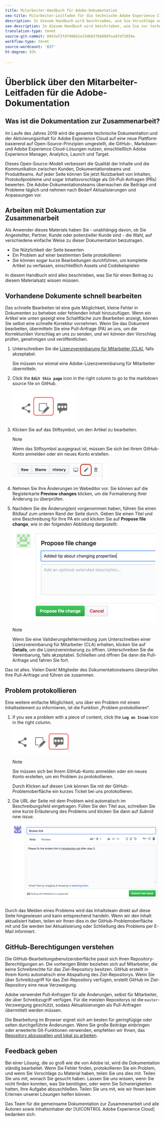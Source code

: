```yaml
---
title: Mitarbeiter-Handbuch für Adobe-Dokumentation
seo-title: Mitarbeiter-Leitfaden für die technische Adobe Experience Cloud-Dokumentation
description: In diesem Handbuch wird beschrieben, wie Sie Vorschläge und Ergänzungen zur Dokumentationsseite von Adobe hinzufügen können.
seo-description: In diesem Handbuch wird beschrieben, wie Sie zur technischen Dokumentation von [!UICONTROL Adobe Experience Cloud] beitragen können.
translation-type: tm+mt
source-git-commit: 8943af2fdf406b2e33db037bb60dfea97df2959a
workflow-type: tm+mt
source-wordcount: '837'
ht-degree: 93%

---
```



# Überblick über den Mitarbeiter-Leitfaden für die Adobe-Dokumentation

## Was ist die Dokumentation zur Zusammenarbeit?

Im Laufe des Jahres 2019 wird die gesamte technische Dokumentation und der Aktivierungsinhalt für Adobe Experience Cloud auf eine neue Plattform basierend auf Open-Source-Prinzipien umgestellt, die GitHub-, Markdown- und Adobe Experience Cloud-Lösungen nutzen, einschließlich Adobe Experience Manager, Analytics, Launch und Target.

Dieses Open-Source-Modell verbessert die Qualität der Inhalte und die Kommunikation zwischen Kunden, Dokumentationsteams und Produktteams. Auf jeder Seite können Sie jetzt Nutzbarkeit von Inhalten, Protokollprobleme und sogar Inhaltsvorschläge als Git-Pull-Anfragen (PRs) bewerten. Die Adobe-Dokumentationsteams überwachen die Beiträge und Probleme täglich und nehmen nach Bedarf Aktualisierungen und Anpassungen vor.

## Arbeiten mit Dokumentation zur Zusammenarbeit

Als Anwender dieses Materials haben Sie - unabhängig davon, ob Sie Angestellter, Partner, Kunde oder potenzieller Kunde sind - die Wahl, auf verschiedene einfache Weise zu dieser Dokumentation beizutragen.

* Die Nützlichkeit der Seite bewerten
* Ein Problem auf einer bestimmten Seite protokollieren
* Sie können sogar kurze Bearbeitungen durchführen, um komplette Artikel zu verfassen, einschließlich Assets und Codebeispielen

In diesem Handbuch wird alles beschrieben, was Sie für einen Beitrag zu diesem Materialsatz wissen müssen.

<!--
>[!IMPORTANT]
>All repositories that publish to docs.adobe.com have adopted the [Adobe Open Source Code of Conduct](../code-of-conduct.md) or the [.NET Foundation Code of Conduct](https://dotnetfoundation.org/code-of-conduct). For more information, see the [Contributing](../contributing.md) article.
>
> Minor corrections or clarifications to documentation and code examples in public repositories are covered by the [Adobe Documentation Terms of Use](https://www.adobe.com/legal/terms.html). New or significant changes generate a comment in the pull request, asking you to submit an online Contribution License Agreement (CLA) if you are not an employee of Adobe. We need you to complete the online form before we can review or accept your pull request.
-->

## Vorhandene Dokumente schnell bearbeiten

Das schnelle Bearbeiten ist eine gute Möglichkeit, kleine Fehler in Dokumenten zu beheben oder fehlenden Inhalt hinzuzufügen. Wenn ein Artikel wie unten gezeigt eine Schaltfläche zum Bearbeiten anzeigt, können Sie selbst eine schnelle Korrektur vornehmen. Wenn Sie das Dokument bearbeiten, übermitteln Sie eine Pull-Anfrage (PA) an uns, um die Korrektur/den Vorschlag an uns zu senden, und wir können den Vorschlag prüfen, genehmigen und veröffentlichen.

1. Unterschreiben Sie die [Lizenzvereinbarung für Mitarbeiter (CLA)](http://opensource.adobe.com/cla.html), falls akzeptabel.

   Sie müssen nur einmal eine Adobe-Lizenzvereinbarung für Mitarbeiter übermitteln.
1. Click the **`Edit this page`** icon in the right column to go to the markdown source file on GitHub.

   ![Symbol für diese Seite bearbeiten](/help/assets/git_edit.png)

1. Klicken Sie auf das Stiftsymbol, um den Artikel zu bearbeiten.

   >[!NOTE]
   >
   >Wenn das Stiftsymbol ausgegraut ist, müssen Sie sich bei Ihrem GitHub-Konto anmelden oder ein neues Konto erstellen.

   ![Position des Stiftsymbols](assets/edit-icon.png)

1. Nehmen Sie Ihre Änderungen im Webeditor vor. Sie können auf die Registerkarte **Preview changes** klicken, um die Formatierung Ihrer Änderung zu überprüfen.
1. Nachdem Sie die Änderung(en) vorgenommen haben, führen Sie einen Bildlauf zum unteren Rand der Seite durch. Geben Sie einen Titel und eine Beschreibung für Ihre PA ein und klicken Sie auf **Propose file change**, wie in der folgenden Abbildung dargestellt:

   ![Änderung vorschlagen](assets/submit-pull-request.png)

   >[!NOTE]
   >
   >Wenn Sie eine Validierungsfehlermeldung zum Unterschreiben einer Lizenzvereinbarung für Mitarbeiter (CLA) erhalten, klicken Sie auf **Details**, um die Lizenzvereinbarung zu öffnen. Unterschreiben Sie die Vereinbarung, falls akzeptabel. Schließen und öffnen Sie dann die Pull-Anfrage und fahren Sie fort.

Das ist alles. Vielen Dank! Mitglieder des Dokumentationsteams überprüfen Ihre Pull-Anfrage und führen sie zusammen.

## Problem protokollieren

Eine weitere einfache Möglichkeit, uns über ein Problem mit einem Inhaltselement zu informieren, ist die Funktion „Problem protokollieren“.

1. If you see a problem with a piece of content, click the **`Log an Issue`** icon in the right column.

   ![](assets/git_log_issue.png)

   >[!NOTE]
   >
   >Sie müssen sich bei Ihrem GitHub-Konto anmelden oder ein neues Konto erstellen, um ein Problem zu protokollieren.

   Durch Klicken auf diesen Link können Sie mit der GitHub-Problemoberfläche ein kurzes Ticket bei uns protokollieren.

1. Die URL der Seite mit dem Problem wird automatisch im Beschreibungsfeld eingetragen. Füllen Sie den Titel aus, schreiben Sie eine kurze Erläuterung des Problems und klicken Sie dann auf *Submit new issue*.

   ![](assets/git_issue_example.png)

Durch das Melden eines Problems wird das Inhaltsteam direkt auf diese Seite hingewiesen und kann entsprechend handeln. Wenn wir den Inhalt aktualisiert haben, teilen wir Ihnen dies in der GitHub-Problemoberfläche mit und Sie werden bei Aktualisierung oder Schließung des Problems per E-Mail informiert.

## GitHub-Berechtigungen verstehen

Die GitHub-Bearbeitungsbenutzeroberfläche passt sich Ihren Repository-Berechtigungen an. Die vorherigen Bilder beziehen sich auf Mitarbeiter, die keine Schreibrechte für das Ziel-Repository besitzen. GitHub erstellt in Ihrem Konto automatisch eine Abspaltung des Ziel-Repositorys. Wenn Sie über Schreibzugriff für das Ziel-Repository verfügen, erstellt GitHub im Ziel-Repository eine neue Verzweigung.

Adobe verwendet Pull-Anfragen für alle Änderungen, selbst für Mitarbeiter, die über Schreibzugriff verfügen. Für die meisten Repositorys ist die `master`-Verzweigung geschützt, sodass Aktualisierungen als Pull-Anfragen übermittelt werden müssen.

Die Bearbeitung im Browser eignet sich am besten für geringfügige oder selten durchgeführte Änderungen. Wenn Sie große Beiträge einbringen oder erweiterte Git-Funktionen verwenden, empfehlen wir Ihnen, das [Repository abzuspalten und lokal zu arbeiten](setup/full-workflow.md).

## Feedback geben

Bei einer Lösung, die so groß wie die von Adobe ist, wird die Dokumentation ständig bearbeitet. Wenn Sie Fehler finden, protokollieren Sie ein Problem, und wenn Sie Vorschläge zu Material haben, teilen Sie uns dies mit. Teilen Sie uns mit, wonach Sie gesucht haben. Lassen Sie uns wissen, wenn Sie nicht finden konnten, was Sie benötigen, oder wenn Sie Schwierigkeiten hatten, Ihre Aufgabe abzuschließen. Teilen Sie uns mit, wie wir Ihnen beim Erlernen unserer Lösungen helfen können.

Das Team für die gemeinsame Dokumentation zur Zusammenarbeit und alle Autoren sowie Inhaltsinhaber der [!UICONTROL Adobe Experience Cloud] bedanken sich.
